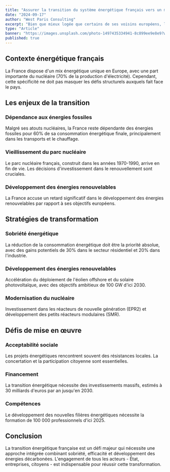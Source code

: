 ```yaml
---
title: "Assurer la transition du système énergétique français vers un modèle souverain, durable et bas-carbone"
date: "2024-09-17"
author: "West Paris Consulting"
excerpt: "Bien que mieux logée que certains de ses voisins européens, la France connaît actuellement une dépendance énergétique qui nécessite une transformation profonde de son modèle énergétique."
type: "Article"
banner: "https://images.unsplash.com/photo-1497435334941-8c899ee9e8e9?w=1200&h=600&fit=crop"
published: true
---
```



## Contexte énergétique français

La France dispose d'un mix énergétique unique en Europe, avec une part importante du nucléaire (70% de la production d'électricité). Cependant, cette spécificité ne doit pas masquer les défis structurels auxquels fait face le pays.

## Les enjeux de la transition

### Dépendance aux énergies fossiles

Malgré ses atouts nucléaires, la France reste dépendante des énergies fossiles pour 60% de sa consommation énergétique finale, principalement dans les transports et le chauffage.

### Vieillissement du parc nucléaire

Le parc nucléaire français, construit dans les années 1970-1990, arrive en fin de vie. Les décisions d'investissement dans le renouvellement sont cruciales.

### Développement des énergies renouvelables

La France accuse un retard significatif dans le développement des énergies renouvelables par rapport à ses objectifs européens.

## Stratégies de transformation

### Sobriété énergétique

La réduction de la consommation énergétique doit être la priorité absolue, avec des gains potentiels de 30% dans le secteur résidentiel et 20% dans l'industrie.

### Développement des énergies renouvelables

Accélération du déploiement de l'éolien offshore et du solaire photovoltaïque, avec des objectifs ambitieux de 100 GW d'ici 2030.

### Modernisation du nucléaire

Investissement dans les réacteurs de nouvelle génération (EPR2) et développement des petits réacteurs modulaires (SMR).

## Défis de mise en œuvre

### Acceptabilité sociale

Les projets énergétiques rencontrent souvent des résistances locales. La concertation et la participation citoyenne sont essentielles.

### Financement

La transition énergétique nécessite des investissements massifs, estimés à 30 milliards d'euros par an jusqu'en 2030.

### Compétences

Le développement des nouvelles filières énergétiques nécessite la formation de 100 000 professionnels d'ici 2025.

## Conclusion

La transition énergétique française est un défi majeur qui nécessite une approche intégrée combinant sobriété, efficacité et développement des énergies décarbonées. L'engagement de tous les acteurs - État, entreprises, citoyens - est indispensable pour réussir cette transformation.
